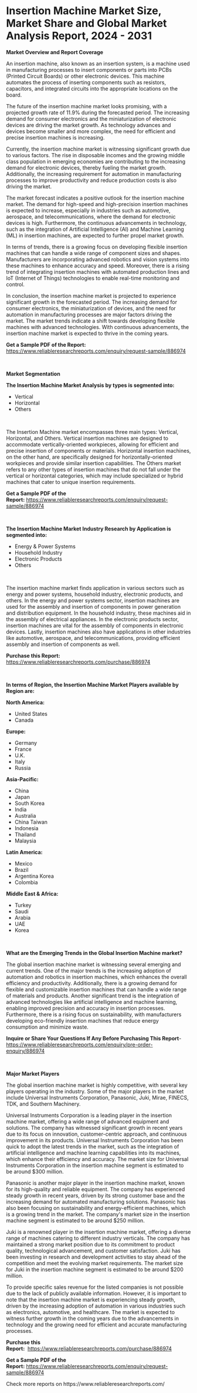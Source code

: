 <p><h1>Insertion Machine Market Size, Market Share and Global Market Analysis Report, 2024 - 2031</h1></p><p><strong>Market Overview and Report Coverage</strong></p>
<p><p>An insertion machine, also known as an insertion system, is a machine used in manufacturing processes to insert components or parts into PCBs (Printed Circuit Boards) or other electronic devices. This machine automates the process of inserting components such as resistors, capacitors, and integrated circuits into the appropriate locations on the board.</p><p>The future of the insertion machine market looks promising, with a projected growth rate of 11.9% during the forecasted period. The increasing demand for consumer electronics and the miniaturization of electronic devices are driving the market growth. As technology advances and devices become smaller and more complex, the need for efficient and precise insertion machines is increasing.</p><p>Currently, the insertion machine market is witnessing significant growth due to various factors. The rise in disposable incomes and the growing middle class population in emerging economies are contributing to the increasing demand for electronic devices, thereby fueling the market growth. Additionally, the increasing requirement for automation in manufacturing processes to improve productivity and reduce production costs is also driving the market.</p><p>The market forecast indicates a positive outlook for the insertion machine market. The demand for high-speed and high-precision insertion machines is expected to increase, especially in industries such as automotive, aerospace, and telecommunications, where the demand for electronic devices is high. Furthermore, the continuous advancements in technology, such as the integration of Artificial Intelligence (AI) and Machine Learning (ML) in insertion machines, are expected to further propel market growth.</p><p>In terms of trends, there is a growing focus on developing flexible insertion machines that can handle a wide range of component sizes and shapes. Manufacturers are incorporating advanced robotics and vision systems into these machines to enhance accuracy and speed. Moreover, there is a rising trend of integrating insertion machines with automated production lines and IoT (Internet of Things) technologies to enable real-time monitoring and control.</p><p>In conclusion, the insertion machine market is projected to experience significant growth in the forecasted period. The increasing demand for consumer electronics, the miniaturization of devices, and the need for automation in manufacturing processes are major factors driving the market. The market trends indicate a shift towards developing flexible machines with advanced technologies. With continuous advancements, the insertion machine market is expected to thrive in the coming years.</p></p>
<p><strong>Get a Sample PDF of the Report:</strong> <a href="https://www.reliableresearchreports.com/enquiry/request-sample/886974">https://www.reliableresearchreports.com/enquiry/request-sample/886974</a></p>
<p>&nbsp;</p>
<p><strong>Market Segmentation</strong></p>
<p><strong>The Insertion Machine Market Analysis by types is segmented into:</strong></p>
<p><ul><li>Vertical</li><li>Horizontal</li><li>Others</li></ul></p>
<p>&nbsp;</p>
<p><p>The Insertion Machine market encompasses three main types: Vertical, Horizontal, and Others. Vertical insertion machines are designed to accommodate vertically-oriented workpieces, allowing for efficient and precise insertion of components or materials. Horizontal insertion machines, on the other hand, are specifically designed for horizontally-oriented workpieces and provide similar insertion capabilities. The Others market refers to any other types of insertion machines that do not fall under the vertical or horizontal categories, which may include specialized or hybrid machines that cater to unique insertion requirements.</p></p>
<p><strong>Get a Sample PDF of the Report:</strong>&nbsp;<a href="https://www.reliableresearchreports.com/enquiry/request-sample/886974">https://www.reliableresearchreports.com/enquiry/request-sample/886974</a></p>
<p>&nbsp;</p>
<p><strong>The Insertion Machine Market Industry Research by Application is segmented into:</strong></p>
<p><ul><li>Energy & Power Systems</li><li>Household Industry</li><li>Electronic Products</li><li>Others</li></ul></p>
<p>&nbsp;</p>
<p><p>The insertion machine market finds application in various sectors such as energy and power systems, household industry, electronic products, and others. In the energy and power systems sector, insertion machines are used for the assembly and insertion of components in power generation and distribution equipment. In the household industry, these machines aid in the assembly of electrical appliances. In the electronic products sector, insertion machines are vital for the assembly of components in electronic devices. Lastly, insertion machines also have applications in other industries like automotive, aerospace, and telecommunications, providing efficient assembly and insertion of components as well.</p></p>
<p><strong>Purchase this Report:</strong>&nbsp; <a href="https://www.reliableresearchreports.com/purchase/886974">https://www.reliableresearchreports.com/purchase/886974</a></p>
<p>&nbsp;</p>
<p><strong>In terms of Region, the Insertion Machine Market Players available by Region are:</strong></p>
<p>
    <p> <strong> North America: </strong>
        <ul>
            <li>United States</li>
            <li>Canada</li>
        </ul>
        </p> 
    <p> <strong> Europe: </strong>
        <ul>
            <li>Germany</li>
            <li>France</li>
            <li>U.K.</li>
            <li>Italy</li>
            <li>Russia</li>
        </ul>
        </p> 
    <p> <strong> Asia-Pacific: </strong>
        <ul>
            <li>China</li>
            <li>Japan</li>
            <li>South Korea</li>
            <li>India</li>
            <li>Australia</li>
            <li>China Taiwan</li>
            <li>Indonesia</li>
            <li>Thailand</li>
            <li>Malaysia</li>
        </ul>
        </p> 
    <p> <strong> Latin America: </strong>
        <ul>
            <li>Mexico</li>
            <li>Brazil</li>
            <li>Argentina Korea</li>
            <li>Colombia</li>
        </ul>
        </p> 
    <p> <strong> Middle East & Africa: </strong>
        <ul>
            <li>Turkey</li>
            <li>Saudi</li>
            <li>Arabia</li>
            <li>UAE</li>
            <li>Korea</li>
        </ul>
    </p>
    </p>
<p>&nbsp;</p>
<p><strong>What are the Emerging Trends in the Global Insertion Machine market?</strong></p>
<p><p>The global insertion machine market is witnessing several emerging and current trends. One of the major trends is the increasing adoption of automation and robotics in insertion machines, which enhances the overall efficiency and productivity. Additionally, there is a growing demand for flexible and customizable insertion machines that can handle a wide range of materials and products. Another significant trend is the integration of advanced technologies like artificial intelligence and machine learning, enabling improved precision and accuracy in insertion processes. Furthermore, there is a rising focus on sustainability, with manufacturers developing eco-friendly insertion machines that reduce energy consumption and minimize waste.</p></p>
<p><strong>Inquire or Share Your Questions If Any Before Purchasing This Report</strong>- <a href="https://www.reliableresearchreports.com/enquiry/pre-order-enquiry/886974">https://www.reliableresearchreports.com/enquiry/pre-order-enquiry/886974</a></p>
<p>&nbsp;</p>
<p><strong>Major Market Players</strong></p>
<p><p>The global insertion machine market is highly competitive, with several key players operating in the industry. Some of the major players in the market include Universal Instruments Corporation, Panasonic, Juki, Mirae, FINECS, TDK, and Southern Machinery.</p><p>Universal Instruments Corporation is a leading player in the insertion machine market, offering a wide range of advanced equipment and solutions. The company has witnessed significant growth in recent years due to its focus on innovation, customer-centric approach, and continuous improvement in its products. Universal Instruments Corporation has been quick to adopt the latest trends in the market, such as the integration of artificial intelligence and machine learning capabilities into its machines, which enhance their efficiency and accuracy. The market size for Universal Instruments Corporation in the insertion machine segment is estimated to be around $300 million.</p><p>Panasonic is another major player in the insertion machine market, known for its high-quality and reliable equipment. The company has experienced steady growth in recent years, driven by its strong customer base and the increasing demand for automated manufacturing solutions. Panasonic has also been focusing on sustainability and energy-efficient machines, which is a growing trend in the market. The company's market size in the insertion machine segment is estimated to be around $250 million.</p><p>Juki is a renowned player in the insertion machine market, offering a diverse range of machines catering to different industry verticals. The company has maintained a strong market position due to its commitment to product quality, technological advancement, and customer satisfaction. Juki has been investing in research and development activities to stay ahead of the competition and meet the evolving market requirements. The market size for Juki in the insertion machine segment is estimated to be around $200 million.</p><p>To provide specific sales revenue for the listed companies is not possible due to the lack of publicly available information. However, it is important to note that the insertion machine market is experiencing steady growth, driven by the increasing adoption of automation in various industries such as electronics, automotive, and healthcare. The market is expected to witness further growth in the coming years due to the advancements in technology and the growing need for efficient and accurate manufacturing processes.</p></p>
<p><strong>Purchase this Report:</strong>&nbsp;&nbsp;<a href="https://www.reliableresearchreports.com/purchase/886974">https://www.reliableresearchreports.com/purchase/886974</a></p>
<p></p>
<p><strong>Get a Sample PDF of the Report:</strong>&nbsp;<a href="https://www.reliableresearchreports.com/enquiry/request-sample/886974">https://www.reliableresearchreports.com/enquiry/request-sample/886974</a></p>
<p>Check more reports on https://www.reliableresearchreports.com/</p>